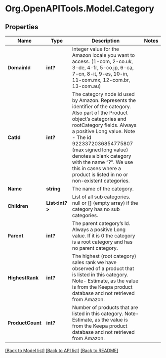 # Org.OpenAPITools.Model.Category
## Properties

Name | Type | Description | Notes
------------ | ------------- | ------------- | -------------
**DomainId** | **int?** | Integer value for the Amazon locale you want to access. (1-com, 2-co.uk, 3-de, 4-fr, 5-co.jp, 6-ca, 7-cn, 8-it, 9-es, 10-in, 11-com.mx, 12-com.br, 13-com.au) | 
**CatId** | **int?** | The category node id used by Amazon. Represents the identifier of the category. Also part of the Product object’s categories and rootCategory fields. Always a positive Long value. Note - The id 9223372036854775807 (max signed long value) denotes a blank category with the name “?”. We use this in cases where a product is listed in no or non-existent categories. | 
**Name** | **string** | The name of the category. | 
**Children** | **List<int?>** | List of all sub categories. null or [] (empty array) if the category has no sub categories. | 
**Parent** | **int?** | The parent category’s Id. Always a positive Long value. If it is 0 the category is a root category and has no parent category. | 
**HighestRank** | **int?** | The highest (root category) sales rank we have observed of a product that is listed in this category. Note- Estimate, as the value is from the Keepa product database and not retrieved from Amazon. | 
**ProductCount** | **int?** | Number of products that are listed in this category. Note- Estimate, as the value is from the Keepa product database and not retrieved from Amazon. | 

[[Back to Model list]](../README.md#documentation-for-models) [[Back to API list]](../README.md#documentation-for-api-endpoints) [[Back to README]](../README.md)


